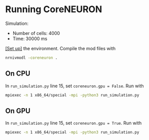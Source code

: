 # Running CoreNEURON

Simulation:
- Number of cells: 4000
- Time: 30000 ms

[[Set up]](https://github.com/raopr/neuroscience-on-FABRIC/issues/9#issuecomment-1752290749) the environment. Compile the mod files with
```bash
nrnivmodl -coreneuron .
```

## On CPU
In `run_simulation.py` line 15, set `coreneuron.gpu = False`. Run with
```bash
mpiexec -n 1 x86_64/special -mpi -python3 run_simulation.py 
```

## On GPU
In `run_simulation.py` line 15, set `coreneuron.gpu = True`. Run with
```bash
mpiexec -n 1 x86_64/special -mpi -python3 run_simulation.py 
```
